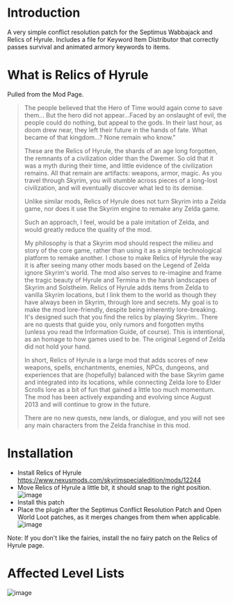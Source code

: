 # Introduction
A very simple conflict resolution patch for the Septimus Wabbajack and Relics of Hyrule.
Includes a file for Keyword Item Distributor that correctly passes survival and animated armory keywords to items.

# What is Relics of Hyrule

Pulled from the Mod Page.

> The people believed that the Hero of Time would again come to save them... But the hero did not appear...Faced by an onslaught of evil, the people could do nothing, but appeal to the gods. In their last hour, as doom drew near, they left their future in the hands of fate. What became of that kingdom...? None remain who know."
> 
> These are the Relics of Hyrule, the shards of an age long forgotten, the remnants of a civilization older than the Dwemer. So old that it was a myth during their time, and little evidence of the civilization remains. All that remain are artifacts: weapons, armor, magic. As you travel through Skyrim, you will stumble across pieces of a long-lost civilization, and will eventually discover what led to its demise.
> 
> Unlike similar mods, Relics of Hyrule does not turn Skyrim into a Zelda game, nor does it use the Skyrim
engine to remake any Zelda game.
> 
> Such an approach, I feel, would be a pale imitation of Zelda, and would greatly reduce the quality of the mod.
> 
> My philosophy is that a Skyrim mod should respect the milieu and story of the core game, rather than using it as a simple technological platform to remake
another. I chose to make Relics of Hyrule the way it is after seeing many other mods based on the Legend of Zelda ignore Skyrim's world. The mod also serves to re-imagine and frame the tragic beauty of Hyrule and Termina in the harsh landscapes of Skyrim and Solstheim. Relics of Hyrule adds items from Zelda to vanilla Skyrim locations, but I link them to the world as though they have always been in Skyrim, through lore and secrets. My goal is to make the mod lore-friendly, despite being inherently lore-breaking. It's designed such that you find the relics by playing Skyrim.. There are no quests that guide you, only rumors and forgotten myths (unless you read the Information Guide, of course). This is intentional, as an homage to how games used to be. The original Legend of Zelda did not hold your hand.
> 
> In short, Relics of Hyrule is a large mod that adds scores of new weapons, spells, enchantments, enemies, NPCs, dungeons, and experiences that are (hopefully) balanced with the base Skyrim game and integrated into its locations, while connecting Zelda lore to Elder Scrolls lore as a bit of fun that gained a little too much momentum. The mod has been actively expanding and evolving since August 2013 and will continue to grow in the future.
> 
> There are no new quests, new lands, or dialogue, and you will not see any main characters from the Zelda franchise in this mod.

# Installation
- Install Relics of Hyrule https://www.nexusmods.com/skyrimspecialedition/mods/12244
- Move Relics of Hyrule a little bit, it should snap to the right position.
![image](https://user-images.githubusercontent.com/2394842/148655366-d08535d1-38ae-4600-8e82-b53cbc594ea2.png)
- Install this patch
- Place the plugin after the Septimus Conflict Resolution Patch and Open World Loot patches, as it merges changes from them when applicable.
![image](https://user-images.githubusercontent.com/2394842/148655732-478a7006-6de1-4ebd-ad63-dfcedda37c9a.png)

Note:  If you don't like the fairies, install the no fairy patch on the Relics of Hyrule page.

# Affected Level Lists

![image](https://user-images.githubusercontent.com/2394842/148628442-8020282d-e5c6-4f23-b15c-cf4b0962fdda.png)
